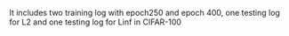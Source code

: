 It includes two training log with epoch250 and epoch 400, one testing log for L2 and one testing log for Linf in CIFAR-100
